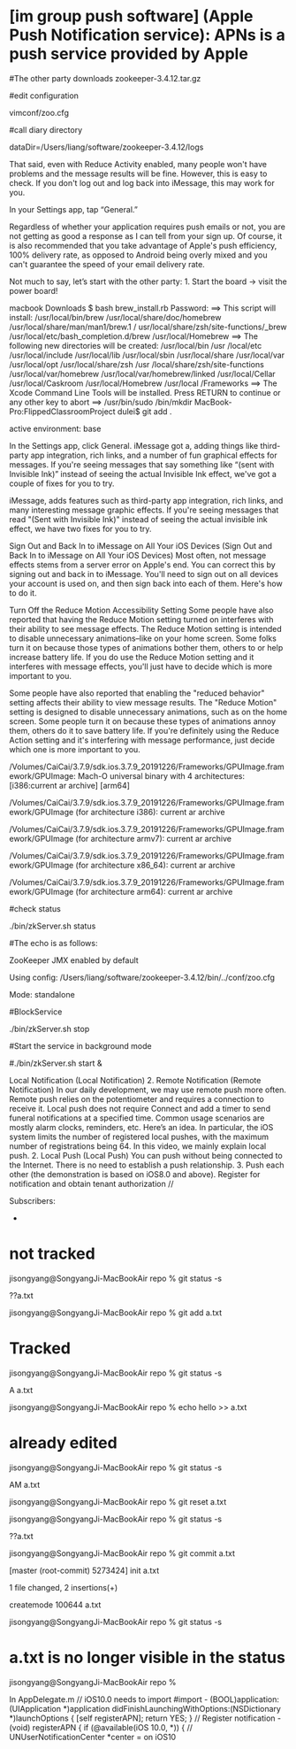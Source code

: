 # [im group push software] (Apple Push Notification service): APNs is a push service provided by Apple

#The other party downloads zookeeper-3.4.12.tar.gz


#edit configuration

vimconf/zoo.cfg

#call diary directory

dataDir=/Users/liang/software/zookeeper-3.4.12/logs

That said, even with Reduce Activity enabled, many people won't have problems and the message results will be fine. However, this is easy to check. If you don't log out and log back into iMessage, this may work for you.

In your Settings app, tap “General.”



Regardless of whether your application requires push emails or not, you are not getting as good a response as I can tell from your sign up. Of course, it is also recommended that you take advantage of Apple's push efficiency, 100% delivery rate, as opposed to Android being overly mixed and you can't guarantee the speed of your email delivery rate.


Not much to say, let’s start with the other party: 1. Start the board -> visit the power board!

  macbook Downloads $ bash brew_install.rb Password: ==> This script will install: /usr/local/bin/brew /usr/local/share/doc/homebrew /usr/local/share/man/man1/brew.1 / usr/local/share/zsh/site-functions/_brew /usr/local/etc/bash_completion.d/brew /usr/local/Homebrew ==> The following new directories will be created: /usr/local/bin /usr /local/etc /usr/local/include /usr/local/lib /usr/local/sbin /usr/local/share /usr/local/var /usr/local/opt /usr/local/share/zsh /usr /local/share/zsh/site-functions /usr/local/var/homebrew /usr/local/var/homebrew/linked /usr/local/Cellar /usr/local/Caskroom /usr/local/Homebrew /usr/local /Frameworks ==> The Xcode Command Line Tools will be installed. Press RETURN to continue or any other key to abort ==> /usr/bin/sudo /bin/mkdir
MacBook-Pro:FlippedClassroomProject dulei$ git add .


active environment: base

In the Settings app, click General.
iMessage got a, adding things like third-party app integration, rich links, and a number of fun graphical effects for messages. If you're seeing messages that say something like “(sent with Invisible Ink)” instead of seeing the actual Invisible Ink effect, we've got a couple of fixes for you to try.

iMessage, adds features such as third-party app integration, rich links, and many interesting message graphic effects. If you're seeing messages that read "(Sent with Invisible Ink)" instead of seeing the actual invisible ink effect, we have two fixes for you to try.

Sign Out and Back In to iMessage on All Your iOS Devices (Sign Out and Back In to iMessage on All Your iOS Devices)
Most often, not message effects stems from a server error on Apple's end. You can correct this by signing out and back in to iMessage. You'll need to sign out on all devices your account is used on, and then sign back into each of them. Here's how to do it.


Turn Off the Reduce Motion Accessibility Setting
Some people have also reported that having the Reduce Motion setting turned on interferes with their ability to see message effects. The Reduce Motion setting is intended to disable unnecessary animations–like on your home screen. Some folks turn it on because those types of animations bother them, others to or help increase battery life. If you do use the Reduce Motion setting and it interferes with message effects, you'll just have to decide which is more important to you.

Some people have also reported that enabling the "reduced behavior" setting affects their ability to view message results. The "Reduce Motion" setting is designed to disable unnecessary animations, such as on the home screen. Some people turn it on because these types of animations annoy them, others do it to save battery life. If you're definitely using the Reduce Action setting and it's interfering with message performance, just decide which one is more important to you.

/Volumes/CaiCai/3.7.9/sdk.ios.3.7.9_20191226/Frameworks/GPUImage.framework/GPUImage: Mach-O universal binary with 4 architectures: [i386:current ar archive] [arm64]

/Volumes/CaiCai/3.7.9/sdk.ios.3.7.9_20191226/Frameworks/GPUImage.framework/GPUImage (for architecture i386): current ar archive

/Volumes/CaiCai/3.7.9/sdk.ios.3.7.9_20191226/Frameworks/GPUImage.framework/GPUImage (for architecture armv7): current ar archive

/Volumes/CaiCai/3.7.9/sdk.ios.3.7.9_20191226/Frameworks/GPUImage.framework/GPUImage (for architecture x86_64): current ar archive

/Volumes/CaiCai/3.7.9/sdk.ios.3.7.9_20191226/Frameworks/GPUImage.framework/GPUImage (for architecture arm64): current ar archive


#check status

./bin/zkServer.sh status

#The echo is as follows:

ZooKeeper JMX enabled by default

Using config: /Users/liang/software/zookeeper-3.4.12/bin/../conf/zoo.cfg

Mode: standalone



#BlockService

./bin/zkServer.sh stop



#Start the service in background mode

#./bin/zkServer.sh start &

Local Notification (Local Notification) 2. Remote Notification (Remote Notification) In our daily development, we may use remote push more often. Remote push relies on the potentiometer and requires a connection to receive it. Local push does not require Connect and add a timer to send funeral notifications at a specified time. Common usage scenarios are mostly alarm clocks, reminders, etc. Here’s an idea. In particular, the iOS system limits the number of registered local pushes, with the maximum number of registrations being 64. In this video, we mainly explain local push. 2. Local Push (Local Push) You can push without being connected to the Internet. There is no need to establish a push relationship. 3. Push each other (the demonstration is based on iOS8.0 and above). Register for notification and obtain tenant authorization //


Subscribers:

  *

# not tracked

jisongyang@SongyangJi-MacBookAir repo % git status -s

??a.txt

jisongyang@SongyangJi-MacBookAir repo % git add a.txt

# Tracked

jisongyang@SongyangJi-MacBookAir repo % git status -s

A a.txt

jisongyang@SongyangJi-MacBookAir repo % echo hello >> a.txt

# already edited

jisongyang@SongyangJi-MacBookAir repo % git status -s

AM a.txt

jisongyang@SongyangJi-MacBookAir repo % git reset a.txt

jisongyang@SongyangJi-MacBookAir repo % git status -s

??a.txt

jisongyang@SongyangJi-MacBookAir repo % git commit a.txt

[master (root-commit) 5273424] init a.txt

  1 file changed, 2 insertions(+)

  createmode 100644 a.txt

jisongyang@SongyangJi-MacBookAir repo % git status -s

# a.txt is no longer visible in the status

jisongyang@SongyangJi-MacBookAir repo %



In AppDelegate.m // iOS10.0 needs to import #import - (BOOL)application:(UIApplication *)application didFinishLaunchingWithOptions:(NSDictionary *)launchOptions { [self registerAPN]; return YES; } // Register notification - (void) registerAPN { if (@available(iOS 10.0, *)) { // UNUserNotificationCenter *center = on iOS10
